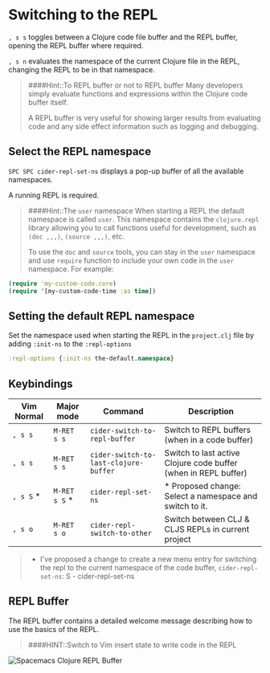 # Switching to the REPL

`, s s` toggles between a Clojure code file buffer and the REPL buffer, opening the REPL buffer where required.

`, s n` evaluates the namespace of the current Clojure file in the REPL, changing the REPL to be in that namespace.


> ####Hint::To REPL buffer or not to REPL buffer
> Many developers simply evaluate functions and expressions within the Clojure code buffer itself.
>
> A REPL buffer is very useful for showing larger results from evaluating code and any side effect information such as logging and debugging.


## Select the REPL namespace

`SPC SPC cider-repl-set-ns` displays a pop-up buffer of all the available namespaces.

A running REPL is required.


> ####Hint::The `user` namespace
> When starting a REPL the default namespace is called `user`.  This namespace contains the `clojure.repl` library allowing you to call functions useful for development, such as `(doc ,,,)`, `(source ,,,)`, etc.
>
> To use the `doc` and `source` tools, you can stay in the `user` namespace and use `require` function to include your own code in the `user` namespace.  For example:
>
```clojure
(require 'my-custom-code.core)
(require '[my-custom-code-time :as time])
```

## Setting the default REPL namespace

Set the namespace used when starting the REPL in the `project.clj` file by adding `:init-ns` to the `:repl-options`

```clojure
:repl-options {:init-ns the-default.namespace}

```


## Keybindings

| Vim Normal | Major mode    | Command                               | Description                                                     |
|------------|---------------|---------------------------------------|-----------------------------------------------------------------|
| `, s s`    | `M-RET s s`   | `cider-switch-to-repl-buffer`         | Switch to REPL buffers (when in a code buffer)                  |
| `, s s`    | `M-RET s s`   | `cider-switch-to-last-clojure-buffer` | Switch to last active Clojure code buffer (when in REPL buffer) |
| `, s S` *  | `M-RET s S` * | `cider-repl-set-ns`                   | * Proposed change: Select a namespace and switch to it.         |
| `, s o`    | `M-RET s o`   | `cider-repl-switch-to-other`          | Switch between CLJ & CLJS REPLs in current project              |

> * I've proposed a change to create a new menu entry for switching the repl to the current namespace of the code buffer, `cider-repl-set-ns`: S - cider-repl-set-ns


## REPL Buffer

The REPL buffer contains a detailed welcome message describing how to use the basics of the REPL.

> ####HINT::Switch to Vim insert state to write code in the REPL

![Spacemacs Clojure REPL Buffer](/images/spacemacs-clojure-cider-repl-buffer.png )
